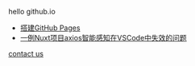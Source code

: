 hello github.io

- [搭建GitHub Pages](articles/搭建GitHub-Pages.md)
- [一例Nuxt项目axios智能感知在VSCode中失效的问题](articles/一例Nuxt项目axios智能感知在VSCode中失效的问题.md)

[contact us](about/contact-us.md)

